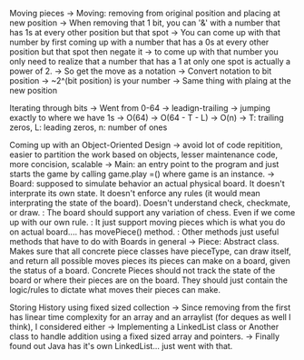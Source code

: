 Moving pieces
    -> Moving: removing from original position and placing at new position
    -> When removing that 1 bit, you can '&' with a number that has 1s at every other position but that spot
        -> You can come up with that number by first coming up with a number that has a 0s at every other position but that spot then negate it
        -> to come up with that number you only need to realize that a number that has a 1 at only one spot is actually a power of 2.
        -> So get the move as a notation -> Convert notation to bit position -> ~2^(bit position) is your number
        -> Same thing with plaing at the new position

Iterating through bits
    -> Went from 0-64 -> leadign-trailing -> jumping exactly to where we have 1s
    -> O(64) -> O(64 - T - L) -> O(n)
    -> T: trailing zeros, L: leading zeros,  n: number of ones

Coming up with an Object-Oriented Design
    -> avoid lot of code repitition, easier to partition the work based on objects, lesser maintenance code, more concision, scalable
    -> Main: an entry point to the program and just starts the game by calling game.play =() where game is an instance.
    -> Board: supposed to simulate behavior an actual physical board. It doesn't interprate its own state. It doesn't enforce any rules (it would mean
              interprating the state of the board). Doesn't understand check, checkmate, or draw.
            : The board should support any variation of chess. Even if we come up with our own rule.
            : It just support moving pieces which is what you do on actual board.... has movePiece() method.
            : Other methods just useful methods that have to do with Boards in general
    -> Piece: Abstract class. Makes sure that all concrete piece classes have pieceType, can draw itself, and return all possible moves pieces its pieces can
              make on a board, given the status of a board.
              Concrete Pieces should not track the state of the board or where their pieces are on the board. They should just contain the logic/rules to
              dictate what moves their pieces can make.


Storing History using fixed sized collection
    -> Since removing from the first has linear time complexity for an array and an arraylist (for deques as well I think), I considered either
    -> Implementing a LinkedList class or Another class to handle addition using a fixed sized array and pointers.
    -> Finally found out Java has it's own LinkedList... just went with that.
